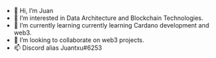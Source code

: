 - 👋 Hi, I’m Juan
- 👀 I’m interested in Data Architecture and Blockchain Technologies.
- 🌱 I’m currently learning currently learning Cardano development and web3.
- 💞️ I’m looking to collaborate on web3 projects.
- 📫 Discord alias Juantxu#6253

<!---
jmagan/jmagan is a ✨ special ✨ repository because its `README.md` (this file) appears on your GitHub profile.
You can click the Preview link to take a look at your changes.
--->
